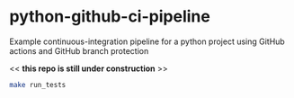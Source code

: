 # python-github-ci-pipeline
Example continuous-integration pipeline for a python project using GitHub actions and GitHub branch protection

<< **this repo is still under construction** >>

```bash
make run_tests
```